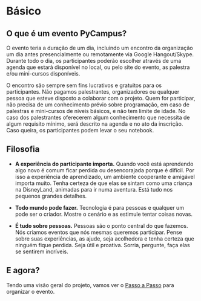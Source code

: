 # Básico

## O que é um evento PyCampus?

O evento teria a duração de um dia, incluindo um encontro da organização um dia antes presencialmente ou remotamente via Google Hangout/Skype. Durante todo o dia, os participantes poderão escolher através de uma agenda que estará disponível no local, ou pelo site do evento, as palestra e/ou mini-cursos disponíveis.

O encontro são sempre sem fins lucrativos e gratuitos para os participantes. Não pagamos palestrantes, organizadores ou qualquer pessoa que esteve disposto a colaborar com o projeto. Quem for participar, não precisa de um conhecimento prévio sobre programação, em caso de palestras e mini-cursos de níveis básicos, e não tem limite de idade. No caso dos palestrantes oferecerem algum conhecimento que necessita de algum requisito mínimo, será descrito na agenda e no ato da inscrição. Caso queira, os participantes podem levar o seu notebook.

## Filosofia

 * **A experiência do participante importa.** Quando você está aprendendo algo novo é comum ficar perdida ou desencorajada porque é difícil. Por isso a experiência de aprendizado, um ambiente cooperante e amigável importa muito. Tenha certeza de que elas se sintam como uma criança na DisneyLand, animadas para ir numa aventura. Está tudo nos pequenos grandes detalhes.

 * **Todo mundo pode fazer.** Tecnologia é para pessoas e qualquer um pode ser o criador. Mostre o cenário e as estimule tentar coisas novas.


 * **É tudo sobre pessoas.** Pessoas são o ponto central do que fazemos. Nós criamos eventos que nós mesmas queremos participar. Pense sobre suas experiências, as ajude, seja acolhedora e tenha certeza que ninguém fique perdida. Seja útil e proativa. Sorria, pergunte, faça elas se sentirem incríveis.

## E agora?

Tendo uma visão geral do projeto, vamos ver o [Passo a Passo](../step_by_step/README.md) para organizar o evento.